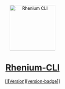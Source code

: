 <div align="center">
  <a href="https://github.com/Kurzdor/rhenium-cli" target="_blank" rel="noopener noreferrer"><img width="150" alt="Rhenium CLI" title="Rhenium CLI" src="https://github.com/Kurzdor/rhenium-cli/blob/master/media/Logo.png">
  <h1>Rhenium-CLI</h1>
  [![Version][version-badge]]
</div>

<br />

[version-badge]: https://img.shields.io/badge/version-v1.0.0--alpha.0-brightgreen.svg
